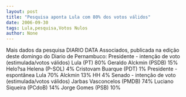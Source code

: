 ```yaml
---
layout: post
title: "Pesquisa aponta Lula com 80% dos votos válidos"
date: 2006-09-30
tags: Lula,pesquisa,Votos Nulos
author: None
---
```

Mais dados da pesquisa DIARIO DATA Associados, publicada na edição deste domingo do Diario
 de Pernambuco:
Presidente - intenção de voto (estimulada/votos válidos)
Lula (PT) 80%
Geraldo Alckmin (PSDB) 15%
Helo?sa Helena (P-SOL) 4%
Cristovam Buarque (PDT) 1%
Presidente - espontânea
Lula 70%
Alckmin 13%
HH 4%
Senado - intenção de voto (estimulada/votos válidos)
Jarbas Vasconcelos (PMDB)&nbsp;74%
Luciano Siqueira (PCdoB) 14%
Jorge Gomes (PSB) 10% 